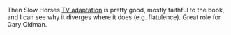 Then Slow Horses [TV adaptation](https://en.wikipedia.org/wiki/Slow_Horses) is pretty good, mostly faithful to the book, and I can see why it diverges where it does (e.g. flatulence). Great role for Gary Oldman.
